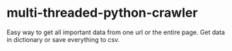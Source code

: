 # multi-threaded-python-crawler
Easy way to get all important data from one url or the entire page. Get data in dictionary or save everything to csv. 
